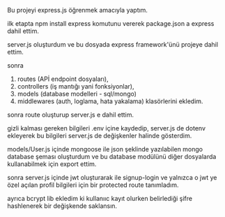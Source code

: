 Bu projeyi express.js öğrenmek amacıyla yaptım. 

ilk etapta npm install express komutunu vererek package.json a express dahil ettim.

server.js oluşturdum ve bu dosyada express framework'ünü projeye dahil ettim.

sonra 
1) routes (APİ endpoint dosyaları), 
2) controllers (iş mantığı yani fonksiyonlar), 
3) models (database modelleri - sql/mongo) 
4) middlewares (auth, loglama, hata yakalama) 
klasörlerini ekledim. 

sonra route oluşturup server.js e dahil ettim.

gizli kalması gereken bilgileri .env içine kaydedip, server.js de dotenv ekleyerek bu bilgileri server.js de değişkenler halinde gösterdim.

models/User.js içinde mongoose ile json şeklinde yazılabilen mongo database şeması oluşturdum ve bu database modülünü diğer dosyalarda kullanabilmek için export ettim.

sonra server.js içinde jwt oluşturarak ile signup-login ve yalnızca o jwt ye özel açılan profil bilgileri için bir protected route tanımladım. 

ayrıca bcrypt lib ekledim ki kullanııc kayıt olurken belirlediği şifre hashlenerek bir değişkende saklansın. 